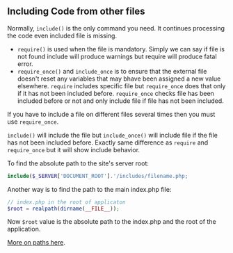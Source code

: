 ## Including Code from other files

Normally, ```include()``` is the only command you need. It continues processing the code even included file is missing.
- ```require()``` is used when the file is mandatory. Simply we can say if file is not found include will produce warnings but require will produce fatal error.
- ```require_once()``` and ```include_once``` is to ensure that the external file doesn't reset any variables that may bhave been assigned  a new value elsewhere. ```require``` includes specific file but ```require_once``` does that only if it has not been included before. ```require_once``` checks file has been included before or not and only include file if file has not been included.

If you have to include a file on different files several times then you must use ```require_once```.

```include()``` will include the file but ```include_once()``` will include file if the file has not been included before. Exactly same difference as ```require``` and ```require_once``` but it will show include behavior. 

To find the absolute path to the site's server root:
```php
include($_SERVER['DOCUMENT_ROOT'].'/includes/filename.php;
```
Another way is to find the path to the main index.php file:
```php
// index.php in the root of applicaton
$root = realpath(dirname(__FILE__));
```
Now ```$root``` value is the absolute path to the index.php and the root of the application. 

[More on paths here](https://phpdelusions.net/articles/paths).
